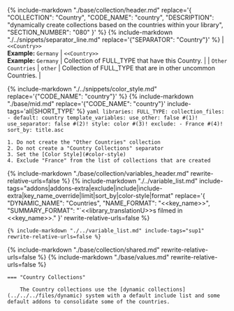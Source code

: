 {%
    include-markdown "./base/collection/header.md"
    replace='{
        "COLLECTION": "Country", 
        "CODE_NAME": "country",
        "DESCRIPTION": "dynamically create collections based on the countries within your library",
        "SECTION_NUMBER": "080"
    }'
%}
{% include-markdown "./../snippets/separator_line.md" replace='{"SEPARATOR": "Country"}' %}
| `<<Country>>`<br>**Example:** `Germany` | `<<Country>>`<br>**Example:** `Germany` | Collection of FULL_TYPE that have this Country.               |
| `Other Countries`                       | `other`                                 | Collection of FULL_TYPE that are in other uncommon Countries. |

{% include-markdown "./../snippets/color_style.md" replace='{"CODE_NAME": "country"}' %}
{% include-markdown "./base/mid.md" replace='{"CODE_NAME": "country"}' include-tags='all|SHORT_TYPE' %}
    ```yaml
    libraries:
      FULL_TYPE:
        collection_files:
          - default: country
            template_variables:
              use_other: false #(1)!
              use_separator: false #(2)!
              style: color #(3)!
              exclude:
                - France #(4)!
              sort_by: title.asc
    ```

    1. Do not create the "Other Countries" collection
    2. Do not create a "Country Collections" separator
    3. Set the [Color Style](#color-style)
    4. Exclude "France" from the list of collections that are created

{% include-markdown "./base/collection/variables_header.md" rewrite-relative-urls=false %}
    {%
        include-markdown "./../variable_list.md"
        include-tags="addons|addons-extra|exclude|include|include-extra|key_name_override|limit|sort_by|color-style|format"
        replace='{
            "DYNAMIC_NAME": "Countries",
            "NAME_FORMAT": "<<key_name>>",
            "SUMMARY_FORMAT": "`<<library_translationU>>s filmed in <<key_name>>."
        }'
        rewrite-relative-urls=false
    %}

    {% include-markdown "./../variable_list.md" include-tags="sup1" rewrite-relative-urls=false %}

{% include-markdown "./base/collection/shared.md" rewrite-relative-urls=false %}
{% include-markdown "./base/values.md" rewrite-relative-urls=false %}

    === "Country Collections"

        The Country collections use the [dynamic collections](../../../files/dynamic) system with a default include list and some default addons to consolidate some of the countries.
